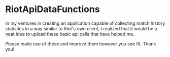 # RiotApiDataFunctions

In my ventures in creating an application capable of collecting match history statistics in a way similar to Riot's own client, I realized that it would be a neat idea to upload these basic api calls that have helped me. 

Please make use of these and improve them however you see fit. Thank you!
